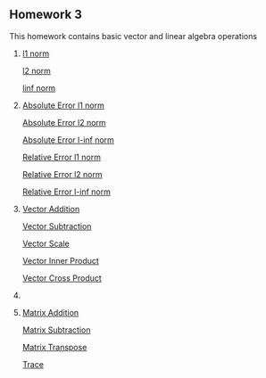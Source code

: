 ## Homework 3

This homework contains basic vector and linear algebra operations

1. [l1 norm](https://github.com/kaiudall/MATH4610/blob/master/SoftwareManual/norm1.md)

   [l2 norm](https://github.com/kaiudall/MATH4610/blob/master/SoftwareManual/norm2.md)
   
   [linf norm](https://github.com/kaiudall/MATH4610/blob/master/SoftwareManual/norminf.md)
   
2. [Absolute Error l1 norm](https://github.com/kaiudall/MATH4610/blob/master/SoftwareManual/abserrornorm1.md)

   [Absolute Error l2 norm](https://github.com/kaiudall/MATH4610/blob/master/SoftwareManual/abserrornorm2.md)
   
   [Absolute Error l-inf norm](https://github.com/kaiudall/MATH4610/blob/master/SoftwareManual/abserrornorminf.md)
   
   [Relative Error l1 norm](https://github.com/kaiudall/MATH4610/blob/master/SoftwareManual/relerrornorm1.md)
   
   [Relative Error l2 norm](https://github.com/kaiudall/MATH4610/blob/master/SoftwareManual/relerrornorm2.md)
   
   [Relative Error l-inf norm](https://github.com/kaiudall/MATH4610/blob/master/SoftwareManual/relerrornorminf.md)

3. [Vector Addition](https://github.com/kaiudall/MATH4610/blob/master/SoftwareManual/vectoraddition.md)

   [Vector Subtraction](https://github.com/kaiudall/MATH4610/blob/master/SoftwareManual/vectorsubtraction.md)
   
   [Vector Scale](https://github.com/kaiudall/MATH4610/blob/master/SoftwareManual/vectorscale.md)
   
   [Vector Inner Product](https://github.com/kaiudall/MATH4610/blob/master/SoftwareManual/vectorinnerproduct.md)
   
   [Vector Cross Product](https://github.com/kaiudall/MATH4610/blob/master/SoftwareManual/vectorcrossproduct.md)
   
4.

5. [Matrix Addition](https://github.com/kaiudall/MATH4610/blob/master/SoftwareManual/matrixaddition.md)
   
   [Matrix Subtraction](https://github.com/kaiudall/MATH4610/blob/master/SoftwareManual/matrixsubtraction.md)
   
   [Matrix Transpose](https://github.com/kaiudall/MATH4610/blob/master/SoftwareManual/transpose.md)
   
   [Trace](https://github.com/kaiudall/MATH4610/blob/master/SoftwareManual/trace.md)
